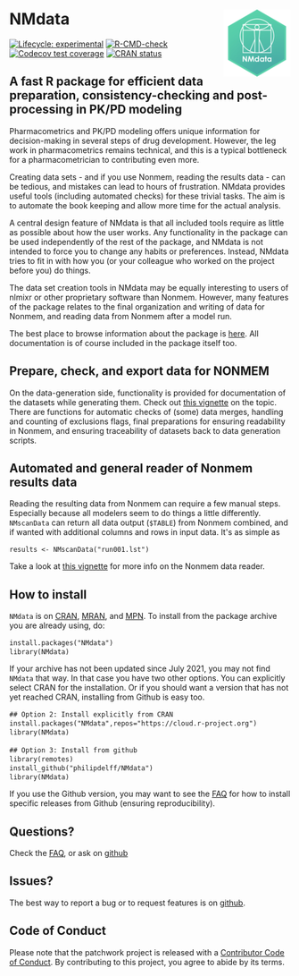 # NMdata<a href='https://philipdelff.github.io/NMdata'><img src='man/figures/logo.png' align="right" height="120" /></a>

<!-- badges: start -->
[![Lifecycle: experimental](https://img.shields.io/badge/lifecycle-experimental-orange.svg)](https://lifecycle.r-lib.org/articles/stages.html)
[![R-CMD-check](https://github.com/philipdelff/NMdata/workflows/R-CMD-check/badge.svg)](https://github.com/philipdelff/NMdata/actions)
[![Codecov test coverage](https://codecov.io/gh/philipdelff/NMdata/branch/master/graph/badge.svg)](https://codecov.io/gh/philipdelff/NMdata?branch=master)
[![CRAN status](https://www.r-pkg.org/badges/version/NMdata)](https://CRAN.R-project.org/package=NMdata)
<!-- badges: end -->

##  A fast R package for efficient data preparation, consistency-checking and post-processing in PK/PD modeling
Pharmacometrics and PK/PD modeling offers unique information for
decision-making in several steps of drug development. However, the leg work in pharmacometrics remains technical, and this is a typical bottleneck for a pharmacometrician to contributing even more.

Creating data sets - and if you use Nonmem, reading the results data - can be tedious, and mistakes can lead to hours of
frustration. NMdata provides useful tools (including automated
checks) for these trivial tasks. The aim is to automate the book
keeping and allow more time for the actual analysis.

A central design feature of NMdata is that all included tools require
as little as possible about how the user works. Any functionality in
the package can be used independently of the rest of the package, and
NMdata is not intended to force you to change any habits or
preferences. Instead, NMdata tries to fit in with how you (or your
colleague who worked on the project before you) do things.

The data set creation tools in NMdata may be equally interesting to
users of nlmixr or other proprietary software than Nonmem. However, many features of the package relates to the final
organization and writing of data for Nonmem, and reading data from
Nonmem after a model run.

The best place to browse information about the package is
[here](https://philipdelff.github.io/NMdata/). All documentation is of
course included in the package itself too.

## Prepare, check, and export data for NONMEM
On the data-generation side, functionality is provided for
documentation of the datasets while generating them. Check out [this
vignette](https://philipdelff.github.io/NMdata/articles/DataPrepare.html)
on the topic. There are functions for automatic checks of (some) data
merges, handling and counting of exclusions flags, final
preparations for ensuring readability in Nonmem, and ensuring
traceability of datasets back to data generation scripts.


## Automated and general reader of Nonmem results data
Reading the resulting data from Nonmem can require a few
manual steps. Especially because all modelers seem to do things a
little differently. `NMscanData` can return all data output (`$TABLE`) from Nonmem combined, and if wanted with additional columns and rows in
input data. It's as simple as
```{r}
results <- NMscanData("run001.lst")
```

Take a look at [this vignette](https://philipdelff.github.io/NMdata/articles/NMscanData.html)
for more info on the Nonmem data reader.


## How to install
`NMdata` is on [CRAN](https://cran.r-project.org/), [MRAN](https://mran.microsoft.com/), and [MPN](https://mpn.metworx.com). To install from the package archive you are already using, do:

```
install.packages("NMdata")
library(NMdata)
```

If your archive has not been updated since July 2021, you may not find
`NMdata` that way. In that case you have two other options. You can
explicitly select CRAN for the installation. Or if you should want a
version that has not yet reached CRAN, installing from Github is easy
too.

```
## Option 2: Install explicitly from CRAN
install.packages("NMdata",repos="https://cloud.r-project.org")
library(NMdata)

## Option 3: Install from github
library(remotes)
install_github("philipdelff/NMdata")
library(NMdata)
```
If you use the Github version, you may want to see the
[FAQ](https://philipdelff.github.io/NMdata/articles/NMdata-FAQ.html)
for how to install specific releases from Github (ensuring reproducibility).


## Questions?
Check the [FAQ](https://philipdelff.github.io/NMdata/articles/NMdata-FAQ.html), or ask on [github](https://github.com/philipdelff/NMdata/)

## Issues?
The best way to report a bug or to request features is on [github](https://github.com/philipdelff/NMdata/).

## Code of Conduct
Please note that the patchwork project is released with a [Contributor Code of Conduct](https://philipdelff.github.io/NMdata/CODE_OF_CONDUCT.html). By contributing to this project, you agree to abide by its terms.
